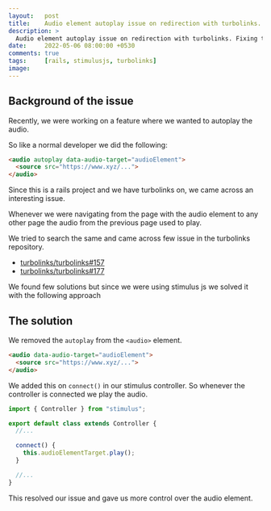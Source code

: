 ```yaml
---
layout:   post
title:    Audio element autoplay issue on redirection with turbolinks.
description: >
  Audio element autoplay issue on redirection with turbolinks. Fixing the autoplay issue with Stimulus JS
date:     2022-05-06 08:00:00 +0530
comments: true
tags:     [rails, stimulusjs, turbolinks]
image:
---
```


## Background of the issue

Recently, we were working on a feature where we wanted to autoplay the audio.

So like a normal developer we did the following:

```html
<audio autoplay data-audio-target="audioElement">
  <source src="https://www.xyz/...">
</audio>
```

Since this is a rails project and we have turbolinks on,
we came across an interesting issue.

Whenever we were navigating from the page with the audio element to any other page the audio from the previous page used to play.

We tried to search the same and came across few issue in the turbolinks repository.

- [turbolinks/turbolinks#157](https://github.com/turbolinks/turbolinks/issues/157)
- [turbolinks/turbolinks#177](https://github.com/turbolinks/turbolinks/issues/177)

We found few solutions but since we were using stimulus js we solved it with the following approach

<!--more-->

## The solution

We removed the `autoplay` from the `<audio>` element.

```html
<audio data-audio-target="audioElement">
  <source src="https://www.xyz/...">
</audio>
```

We added this on `connect()` in our stimulus controller. So whenever the controller is connected we play the audio.

```javascript
import { Controller } from "stimulus";

export default class extends Controller {
  //...

  connect() {
    this.audioElementTarget.play();
  }

  //...
}
```

This resolved our issue and gave us more control over the audio element.
